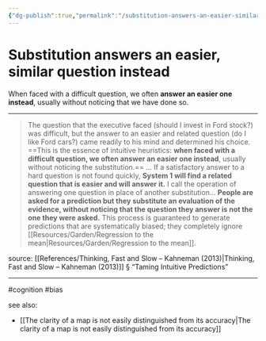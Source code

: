 ```yaml
---
{"dg-publish":true,"permalink":"/substitution-answers-an-easier-similar-question-instead/"}
---
```



# Substitution answers an easier, similar question instead

When faced with a difficult question, we often **answer an easier one instead**, usually without noticing that we have done so.

---

> The question that the executive faced (should I invest in Ford stock?) was difficult, but the answer to an easier and related question (do I like Ford cars?) came readily to his mind and determined his choice. ==This is the essence of intuitive heuristics: **when faced with a difficult question, we often answer an easier one instead**, usually without noticing the substitution.==
> …
> If a satisfactory answer to a hard question is not found quickly, **System 1 will find a related question that is easier and will answer it.** I call the operation of answering one question in place of another substitution... **People are asked for a prediction but they substitute an evaluation of the evidence, without noticing that the question they answer is not the one they were asked.** This process is guaranteed to generate predictions that are systematically biased; they completely ignore [[Resources/Garden/Regression to the mean\|Resources/Garden/Regression to the mean]]. 

source: [[References/Thinking, Fast and Slow – Kahneman (2013)\|Thinking, Fast and Slow – Kahneman (2013)]] § “Taming Intuitive Predictions”

---
#cognition #bias 

see also:
- [[The clarity of a map is not easily distinguished from its accuracy\|The clarity of a map is not easily distinguished from its accuracy]]
